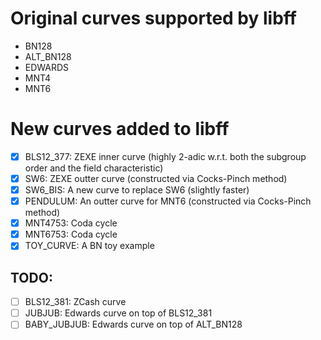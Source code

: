 # Original curves supported by libff  
- BN128
- ALT_BN128
- EDWARDS
- MNT4
- MNT6

# New curves added to libff  
- [x] BLS12_377: ZEXE inner curve (highly 2-adic w.r.t. both the subgroup order and the field characteristic)  
- [x] SW6: ZEXE outter curve (constructed via Cocks-Pinch method) 
- [x] SW6_BIS: A new curve to replace SW6 (slightly faster)
- [x] PENDULUM: An outter curve for MNT6 (constructed via Cocks-Pinch method)
- [x] MNT4753: Coda cycle
- [x] MNT6753: Coda cycle
- [x] TOY_CURVE: A BN toy example

## TODO:
- [ ] BLS12_381: ZCash curve
- [ ] JUBJUB: Edwards curve on top of BLS12_381
- [ ] BABY_JUBJUB: Edwards curve on top of ALT_BN128
